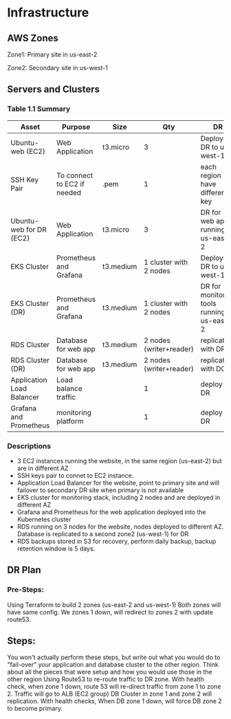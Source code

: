 # Infrastructure
## AWS Zones
Zone1: Primary site in us-east-2 

Zone2: Secondary site in us-west-1
## Servers and Clusters
### Table 1.1 Summary
| Asset      | Purpose           | Size                                                                   | Qty                                                             | DR                                                                                                           |
|------------|-------------------|------------------------------------------------------------------------|-----------------------------------------------------------------|--------------------------------------------------------------------------------------------------------------|
| Ubuntu-web (EC2) | Web Application | t3.micro | 3 | Deployed DR to us-west-1 |
| SSH Key Pair              | To connect to EC2 if needed               | .pem      | 1           | each region have different key |
| Ubuntu-web for DR (EC2) | Web Application | t3.micro | 3 | DR for web app running in us-east-2 |
| EKS Cluster | Prometheus and Grafana | t3.medium | 1 cluster with 2 nodes | Deployed DR to us-west-1|
| EKS Cluster (DR) | Prometheus and Grafana | t3.medium | 1 cluster with 2 nodes | DR for monitoring tools running in us-east-2 |
| RDS Cluster | Database for web app | t3.medium | 2 nodes (writer+reader) | replicated with DR |
| RDS Cluster (DR) | Database for web app | t3.medium | 2 nodes (writer+reader) | replicated with DC |
| Application Load Balancer    | Load balance traffic |              | 1           | deploy to DR              |
| Grafana and Prometheus | monitoring platform               |              | 1           | deploy to DR              |

### Descriptions

- 3 EC2 instances running the website, in the same region (us-east-2) but are in different AZ
- SSH keys pair to connet to EC2 instance.
- Application Load Balancer for the website, point to primary site and will failover to secondary DR site when primary is not available
- EKS cluster for monitoring stack, including 2 nodes and are deployed in different AZ
- Grafana and Prometheus for the web application deployed into the Kubernetes cluster
- RDS running on 3 nodes for the website, nodes deployed to different AZ. Database is replicated to a second zone2 (us-west-1) for DR
- RDS backups stored in S3 for recovery, perform daily backup, backup retention window is 5 days.

## DR Plan
### Pre-Steps:
Using Terraform to build 2 zones (us-east-2 and us-west-1)
Both zones will have same config.
We zones 1 down, will redirect to zones 2 with update route53.
## Steps:

You won't actually perform these steps, but write out what you would do to "fail-over" your application and database cluster to the other region. Think about all the pieces that were setup and how you would use those in the other region
Using Route53 to re-route traffic to DR zone.
With health check, when zone 1 down, route 53 will re-direct traffic from zone 1 to zone 2.
Traffic will go to ALB (EC2 group)
DB Cluster in zone 1 and zone 2 will replication.
With health checks, When DB zone 1 down, will force DB zone 2 to become primary.
